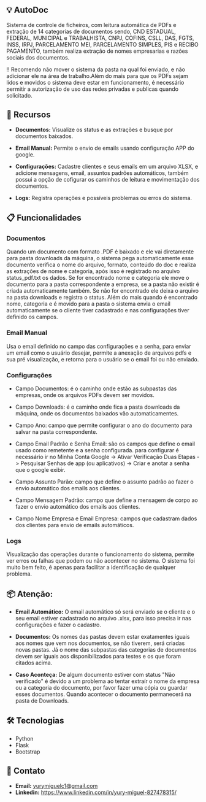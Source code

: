 ## 💡 AutoDoc 
Sistema de controle de ficheiros, com leitura automática de PDFs e extração de 14 categorias de documentos sendo, CND ESTADUAL, FEDERAL, MUNICIPAL e TRABALHISTA, CNPJ, COFINS, CSLL, DAS, FGTS, INSS, IRPJ, PARCELAMENTO MEI, PARCELAMENTO SIMPLES, PIS e RECIBO PAGAMENTO, também realiza extração de nomes empresarias e razões sociais dos documentos.

!! Recomendo não mover o sistema da pasta na qual foi enviado, e não adicionar ele na área de trabalho.Além do mais para que os PDFs sejam lidos e movidos o sistema deve estar em funcionamento, é necessário permitir a autorização de uso das redes privadas e publicas quando solicitado.


## 🚀 Recursos

- **Documentos:** Visualize os status e as extrações e busque por documentos baixados.

- **Email Manual:** Permite o envio de emails usando configuração APP do google.

- **Configurações:** Cadastre clientes e seus emails em um arquivo XLSX, e adicione mensagens, email, assuntos padrões automáticos, também possui a opção de cofigurar os caminhos de leitura e movimentação dos documentos.

- **Logs:** Registra operações e possíveis problemas ou erros do sistema.


## 📋 Funcionalidades

### Documentos

Quando um documento com formato .PDF é baixado e ele vai diretamente para pasta downloads da máquina,
o sistema pega automaticamente esse documento verifica o nome do arquivo, formato, conteúdo do doc e
realiza as extrações de nome e categoria, após isso é registrado no arquivo status_pdf.txt os dados.
Se for encontrado nome e categoria ele move o documento para a pasta correspondente a empresa, 
se a pasta não existir é criada automaticamente também. Se não for encontrado ele deixa o arquivo na pasta 
downloads e registra o status. Além do mais quando é encontrado nome, categoria e é movido para a pasta o 
sistema envia o email automaticamente se o cliente tiver cadastrado e nas configurações tiver definido os campos.


### Email Manual

Usa o email definido no campo das configurações e a senha, para enviar um email como o usuário desejar, 
permite a anexação de arquivos pdfs e sua pré visualização, e retorna para o usuário se o email foi ou não enviado.


### Configurações

- Campo Documentos: é o caminho onde estão as subpastas das empresas, onde os arquivos PDFs devem ser movidos.

- Campo Downloads: é o caminho onde fica a pasta downloads da máquina, onde os documentos baixados vão automaticamentes.

- Campo Ano: campo que permite configurar o ano do documento para salvar na pasta correspondente.

- Campo Email Padrão e Senha Email: são os campos que define o email usado como remetente e a senha configurada.
                                    para configurar é necessário ir no Minha Conta Google -> Ativar Verificação Duas Etapas
                                    -> Pesquisar Senhas de app (ou aplicativos) -> Criar e anotar a senha que o google exibir.

- Campo Assunto Parão: campo que define o assunto padrão ao fazer o envio automático dos emails aos clientes.

- Campo Mensagem Padrão: campo que define a mensagem de corpo ao fazer o envio automático dos emails aos clientes.

- Campo Nome Empresa e Email Empresa: campos que cadastram dados dos clientes para envio de emails automáticos.


### Logs

Visualização das operações durante o funcionamento do sistema, permite ver erros ou falhas que podem ou não acontecer
no sistema. O sistema foi muito bem feito, é apenas para facilitar a identificação de qualquer problema.


## 📦 Atenção:

- **Email Automático:** O email automático só será enviado se o cliente e o seu email estiver cadastrado no arquivo .xlsx,
para isso precisa ir nas configurações e fazer o cadastro.

- **Documentos:** Os nomes das pastas devem estar exatamentes iguais aos nomes que vem nos documentos, se não tiverem, será 
criadas novas pastas. Já o nome das subpastas das categorias de documentos devem ser iguais aos disponibilizados para testes e os que foram citados acima.

- **Caso Aconteça:** De algum documento estiver com status "Não verificado" é devido a um problema ao tentar extraír o nome da empresa ou a categoria do documento, por favor fazer uma cópia ou guardar esses documentos. Quando acontecer o documento permanecerá na pasta de Downloads.


## 🛠️ Tecnologias
 - Python
 - Flask
 - Bootstrap


## 📧 Contato

- **Email:** yurymiguelc1@gmail.com
- **Linkedin:** https://www.linkedin.com/in/yury-miguel-827478315/
